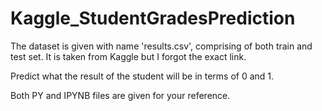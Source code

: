 # Kaggle_StudentGradesPrediction

The dataset is given with name 'results.csv', comprising of both train and test set.
It is taken from Kaggle but I forgot the exact link.

Predict what the result of the student will be in terms of 0 and 1.

Both PY and IPYNB files are given for your reference.
